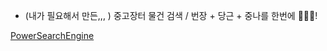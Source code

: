- (내가 필요해서 만든,,, ) 중고장터 물건 검색 / 번장 + 당근 + 중나를 한번에 💫💁‍♀️!
  
  
<a href="https://awesomeyelim.github.io/PowerSearchEngine/" target="_blank">PowerSearchEngine</a>
